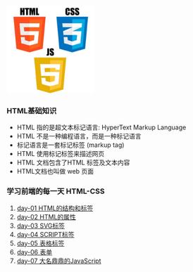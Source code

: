 
<img src="./images/hcj.jpg" width=200>
<br>

### HTML基础知识
>
* HTML 指的是超文本标记语言: HyperText Markup Language
* HTML 不是一种编程语言，而是一种标记语言
* 标记语言是一套标记标签 (markup tag)
* HTML 使用标记标签来描述网页
* HTML 文档包含了HTML 标签及文本内容
* HTML文档也叫做 web 页面

### 学习前端的每一天 HTML-CSS
1. [day-01 HTML的结构和标签](./days/day1.md)
2. [day-02 HTML的属性](./days/day2.md)
3. [day-03 SVG标签](./days/day3.md)
4. [day-04 SCRIPT标签](./days/day4.md)
5. [day-05 表格标签](./days/day5.md)
6. [day-06 表单](./days/day6.md)
7. [day-07 大名鼎鼎的JavaScript](./days/day7.md)